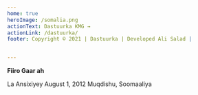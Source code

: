 ```yaml
---
home: true
heroImage: /somalia.png
actionText: Dastuurka KMG →
actionLink: /dastuurka/
footer: Copyright © 2021 | Dastuurka | Developed Ali Salad |


---
```


<div class="tip custom-block"><p class="custom-block-title"></p><strong>Fiiro Gaar ah</strong><p>La Ansixiyey August 1, 2012 Muqdishu, Soomaaliya</p></div>


